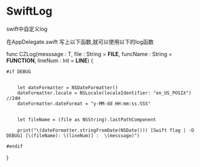 # SwiftLog
swift中自定义log


在AppDelegate.swift
写上以下函数,就可以使用以下的log函数

func CZLog<T>(messsage : T, file : String = __FILE__, funcName : String = __FUNCTION__, lineNum : Int = __LINE__) {
    
    
    #if DEBUG
        
        
        let dateFormatter = NSDateFormatter()
        dateFormatter.locale = NSLocale(localeIdentifier: "en_US_POSIX") //24H
        dateFormatter.dateFormat = "y-MM-dd HH:mm:ss.SSS"

        
        let fileName = (file as NSString).lastPathComponent
        
        print("\(dateFormatter.stringFromDate(NSDate())) [Swift flag | -D DEBUG] [\(fileName): \(lineNum)] :  \(messsage)")
        
    #endif
}
